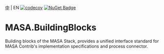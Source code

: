 [中](README.zh-CN.md) | EN
[![codecov](https://codecov.io/gh/MIXVII/myavtive01/branch/master/graph/badge.svg?token=WGX1MHX4Q3)](https://codecov.io/gh/MIXVII/myavtive01)
[![NuGet Badge](https://buildstats.info/nuget/MASA.Blazor?includePreReleases=true)](https://www.nuget.org/packages/MASA.Blazor/0.3.1-preview.2)

# MASA.BuildingBlocks
Building blocks of the MASA Stack, provides a unified interface standard for MASA Contrib's implementation specifications and process connector.  
